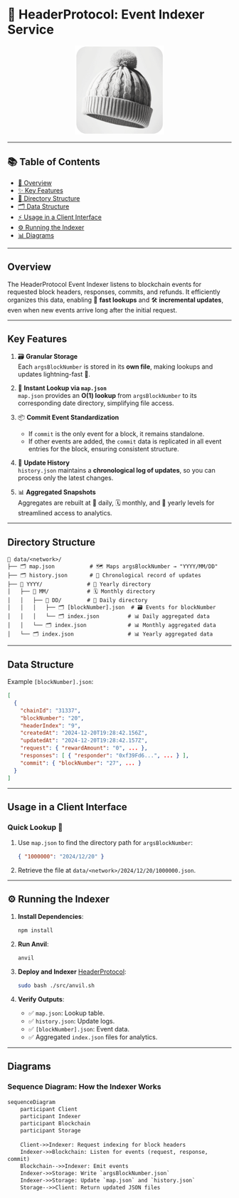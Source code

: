 # 🚀 **HeaderProtocol: Event Indexer Service**

<div style="text-align:center" align="center">
    <img src="https://raw.githubusercontent.com/headerprotocol/headerprotocol/master/logo.png" width="200">
</div>

---

## 📚 **Table of Contents**

- [📖 Overview](#overview)
- [✨ Key Features](#key-features)
- [📂 Directory Structure](#directory-structure)
- [🗂 Data Structure](#data-structure)
- [⚡️ Usage in a Client Interface](#usage-in-a-client-interface)
- [⚙️ Running the Indexer](#running-the-indexer)
- [📊 Diagrams](#diagrams)

---

## **Overview**

The HeaderProtocol Event Indexer listens to blockchain events for requested block headers, responses, commits, and refunds. It efficiently organizes this data, enabling 🔎 **fast lookups** and 🛠 **incremental updates**, even when new events arrive long after the initial request.

---

## **Key Features**

1. 🗃 **Granular Storage**  
   Each `argsBlockNumber` is stored in its **own file**, making lookups and updates lightning-fast 🚀.

2. 📍 **Instant Lookup via `map.json`**  
   `map.json` provides an **O(1) lookup** from `argsBlockNumber` to its corresponding date directory, simplifying file access.

3. 📦 **Commit Event Standardization**

   - If `commit` is the only event for a block, it remains standalone.
   - If other events are added, the `commit` data is replicated in all event entries for the block, ensuring consistent structure.

4. 📜 **Update History**  
   `history.json` maintains a **chronological log of updates**, so you can process only the latest changes.

5. 📊 **Aggregated Snapshots**  
   Aggregates are rebuilt at 📅 daily, 🗓 monthly, and 📆 yearly levels for streamlined access to analytics.

---

## **Directory Structure**

```
📂 data/<network>/
├── 🗂 map.json           # 🗺 Maps argsBlockNumber → "YYYY/MM/DD"
├── 🗂 history.json       # 📜 Chronological record of updates
├── 📂 YYYY/              # 📆 Yearly directory
│   ├── 📂 MM/            # 🗓 Monthly directory
│   │   ├── 📂 DD/        # 📅 Daily directory
│   │   │   ├── 🗂 [blockNumber].json  # 🗃 Events for blockNumber
│   │   │   └── 🗂 index.json         # 📊 Daily aggregated data
│   │   └── 🗂 index.json             # 📊 Monthly aggregated data
│   └── 🗂 index.json                 # 📊 Yearly aggregated data
```

---

## **Data Structure**

Example `[blockNumber].json`:

```json
[
  {
    "chainId": "31337",
    "blockNumber": "20",
    "headerIndex": "9",
    "createdAt": "2024-12-20T19:28:42.156Z",
    "updatedAt": "2024-12-20T19:28:42.157Z",
    "request": { "rewardAmount": "0", ... },
    "responses": [ { "responder": "0xf39Fd6...", ... } ],
    "commit": { "blockNumber": "27", ... }
  }
]
```

---

## **Usage in a Client Interface**

### Quick Lookup 🚀

1. Use `map.json` to find the directory path for `argsBlockNumber`:
   ```json
   { "1000000": "2024/12/20" }
   ```
2. Retrieve the file at `data/<network>/2024/12/20/1000000.json`.

---

## ⚙️ **Running the Indexer**

1. **Install Dependencies**:

   ```bash
   npm install
   ```

2. **Run Anvil**:

   ```bash
   anvil
   ```

3. **Deploy and Indexer** [HeaderProtocol](https://github.com/headerprotocol/headerprotocol):

   ```bash
   sudo bash ./src/anvil.sh
   ```

4. **Verify Outputs**:
   - ✅ `map.json`: Lookup table.
   - ✅ `history.json`: Update logs.
   - ✅ `[blockNumber].json`: Event data.
   - ✅ Aggregated `index.json` files for analytics.

---

## **Diagrams**

### Sequence Diagram: How the Indexer Works

```mermaid
sequenceDiagram
    participant Client
    participant Indexer
    participant Blockchain
    participant Storage

    Client->>Indexer: Request indexing for block headers
    Indexer->>Blockchain: Listen for events (request, response, commit)
    Blockchain-->>Indexer: Emit events
    Indexer->>Storage: Write `argsBlockNumber.json`
    Indexer->>Storage: Update `map.json` and `history.json`
    Storage-->>Client: Return updated JSON files
```
